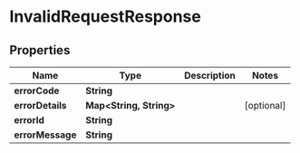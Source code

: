 

# InvalidRequestResponse


## Properties

Name | Type | Description | Notes
------------ | ------------- | ------------- | -------------
**errorCode** | **String** |  | 
**errorDetails** | **Map&lt;String, String&gt;** |  |  [optional]
**errorId** | **String** |  | 
**errorMessage** | **String** |  | 



